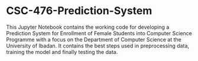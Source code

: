 # CSC-476-Prediction-System

This Jupyter Notebook contains the working code for developing a Prediction System for Enrollment of Female Students into Computer Science Programme with a focus on the Department of Computer Science at the University of Ibadan.
It contains the best steps used in preprocessing data, training the model and finally testing the data.
